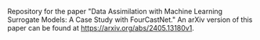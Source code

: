 Repository for the paper "Data Assimilation with Machine Learning Surrogate Models: A Case Study with FourCastNet." An arXiv version of this paper can be found at https://arxiv.org/abs/2405.13180v1.
